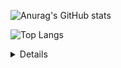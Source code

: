 ![Anurag's GitHub stats](https://github-readme-stats.vercel.app/api?username=darko5r&theme=transparent&show_icons=true&hide_border=true&text_bold=true)

![Top Langs](https://github-readme-stats.vercel.app/api/top-langs/?username=darko5r&layout=compact&theme=transparent&hide_border=true&text_bold=true)

<details>!expand
  <div class="content">

    In a building process...

  </div>
</details>

